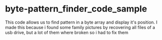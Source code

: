 # byte-pattern_finder_code_sample
This code allows us to find pattern in a byte array and display it's position.
I made this because i found some family pictures by recovering all files of a usb drive, but a lot of them where broken so i had to fix them
